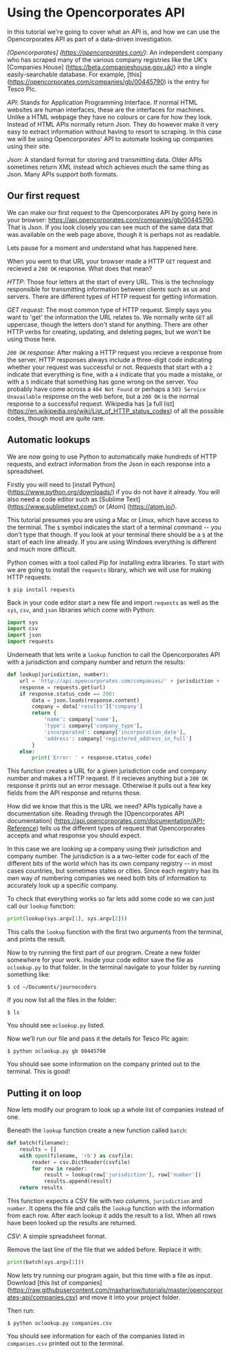 Using the Opencorporates API
============================

In this tutorial we're going to cover what an API is, and how we can use the Opencorporates API as part of a data-driven investigation.

*[Opencorporates] (https://opencorporates.com/)*: An independent company who has scraped many of the various company registries like the UK's [Companies House] (https://beta.companieshouse.gov.uk/) into a single easily-searchable database. For example, [this] (https://opencorporates.com/companies/gb/00445790) is the entry for Tesco Plc.

*API*: Stands for Application Programming Interface. If normal HTML websites are human interfaces, these are the interfaces for machines. Unlike a HTML webpage they have no colours or care for how they look. Instead of HTML APIs normally return Json. They do however make it very easy to extract information without having to resort to scraping. In this case we will be using Opencorporates' API to automate looking up companies using their site.

*Json*: A standard format for storing and transmitting data. Older APIs sometimes return XML instead which achieves much the same thing as Json. Many APIs support both formats.


Our first request
-----------------

We can make our first request to the Opencorporates API by going here in your browser: https://api.opencorporates.com/companies/gb/00445790. That is Json. If you look closely you can see much of the same data that was available on the web page above, though it is perhaps not as readable.

Lets pause for a moment and understand what has happened here.

When you went to that URL your browser made a HTTP `GET` request and recieved a `200 OK` response. What does that mean?

*HTTP*: Those four letters at the start of every URL. This is the technology responsible for transmitting information between clients such as us and servers. There are different types of HTTP request for getting information.

*GET request*: The most common type of HTTP request. Simply says you want to 'get' the information the URL relates to. We normally write `GET` all uppercase, though the letters don't stand for anything. There are other HTTP verbs for creating, updating, and deleting pages, but we won't be using those here.

*`200 OK` response*: After making a HTTP request you recieve a response from the server. HTTP responses always include a three-digit code indicating whether your request was successful or not. Requests that start with a `2` indicate that everything is fine, with a `4` indicate that you made a mistake, or with a `5` indicate that something has gone wrong on the server. You probably have come across a `404 Not Found` or perhaps a `503 Service Unavailable` response on the web before, but a `200 OK` is the normal response to a successful request. Wikipedia has [a full list] (https://en.wikipedia.org/wiki/List_of_HTTP_status_codes) of all the possible codes, though most are quite rare.


Automatic lookups
-----------------

We are now going to use Python to automatically make hundreds of HTTP requests, and extract information from the Json in each response into a spreadsheet.

Firstly you will need to [install Python] (https://www.python.org/downloads/) if you do not have it already. You will also need a code editor such as [Sublime Text] (https://www.sublimetext.com/) or [Atom] (https://atom.io/).

This tutorial presumes you are using a Mac or Linux, which have access to the terminal. The `$` symbol indicates the start of a terminal command -- you don't type that though. If you look at your terminal there should be a `$` at the start of each line already. If you are using Windows everything is different and much more difficult.

Python comes with a tool called Pip for installing extra libraries. To start with we are going to install the `requests` library, which we will use for making HTTP requests:

    $ pip install requests

Back in your code editor start a new file and import `requests` as well as the `sys`, `csv`, and `json` libraries which come with Python:

```python
import sys
import csv
import json
import requests
```

Underneath that lets write a `lookup` function to call the Opencorporates API with a jurisdiction and company number and return the results:

```python
def lookup(jurisdiction, number):
    url = 'http://api.opencorporates.com/companies/' + jurisdiction + '/' + number
    response = requests.get(url)
    if response.status_code == 200:
        data = json.loads(response.content)
        company = data['results']['company']
        return {
            'name': company['name'],
            'type': company['company_type'],
            'incorporated': company['incorporation_date'],
            'address': company['registered_address_in_full']
        }
    else:
        print('Error: ' + response.status_code)
```

This function creates a URL for a given jurisdiction code and company number and makes a HTTP request. If it recieves anything but a `200 OK` response it prints out an error message. Otherwise it pulls out a few key fields from the API response and returns those.

How did we know that this is the URL we need? APIs typically have a documentation site. Reading through the [Opencorporates API documentation] (https://api.opencorporates.com/documentation/API-Reference) tells us the different types of request that Opencorporates accepts and what response you should expect.

In this case we are looking up a company using their jurisdiction and company number. The jurisdiction is a a two-letter code for each of the different bits of the world which has its own company registry -- in most cases countries, but sometimes states or cities. Since each registry has its own way of numbering companies we need both bits of information to accurately look up a specific company.

To check that everything works so far lets add some code so we can just call our `lookup` function:

```python
print(lookup(sys.argv[1], sys.argv[2]))
```

This calls the `lookup` function with the first two arguments from the terminal, and prints the result.

Now to try running the first part of our program. Create a new folder somewhere for your work. Inside your code editor save the file as `oclookup.py` to that folder. In the terminal navigate to your folder by running something like:

    $ cd ~/Documents/journocoders

If you now list all the files in the folder:

    $ ls

You should see `oclookup.py` listed.

Now we'll run our file and pass it the details for Tesco Plc again:

    $ python oclookup.py gb 00445790

You should see some information on the company printed out to the terminal. This is good!


Putting it on loop
------------------

Now lets modify our program to look up a whole list of companies instead of one.

Beneath the `lookup` function create a new function called `batch`:

```python
def batch(filename):
    results = []
    with open(filename, 'rb') as csvfile:
        reader = csv.DictReader(csvfile)
        for row in reader:
            result = lookup(row['jurisdiction'], row['number'])
            results.append(result)
    return results
```

This function expects a CSV file with two columns, `jurisdiction` and `number`. It opens the file and calls the `lookup` function with the information from each row. After each lookup it adds the result to a list. When all rows have been looked up the results are returned.

*CSV*: A simple spreadsheet format.

Remove the last line of the file that we added before. Replace it with:

```python
print(batch(sys.argv[1]))
```

Now lets try running our program again, but this time with a file as input. Download [this list of companies] (https://raw.githubusercontent.com/maxharlow/tutorials/master/opencorporates-api/companies.csv) and move it into your project folder.

Then run:

    $ python oclookup.py companies.csv

You should see information for each of the companies listed in `companies.csv` printed out to the terminal.
